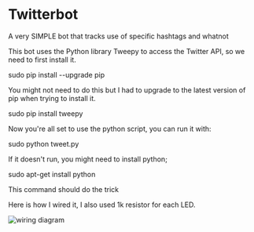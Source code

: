 # Twitterbot
A very SIMPLE bot that tracks use of specific hashtags and whatnot

This bot uses the Python library Tweepy to access the Twitter API, so we need to first install it.

sudo pip install --upgrade pip

You might not need to do this but I had to upgrade to the latest version of pip when trying to install it.

sudo pip install tweepy

Now you're all set to use the python script, you can run it with:

sudo python tweet.py

If it doesn't run, you might need to install python;

sudo apt-get install python

This command should do the trick

Here is how I wired it, I also used 1k resistor for each LED. 

![wiring diagram](https://i.imgur.com/YTUmdbk.png)
